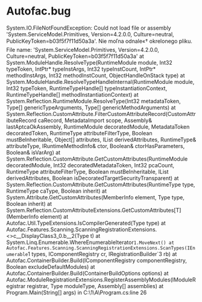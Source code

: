 # Autofac.bug

System.IO.FileNotFoundException: Could not load file or assembly 'System.ServiceModel.Primitives, Version=4.2.0.0, Culture=neutral, PublicKeyToken=b03f5f7f11d50a3a'. Nie moľna odnale«† okrelonego pliku.
File name: 'System.ServiceModel.Primitives, Version=4.2.0.0, Culture=neutral, PublicKeyToken=b03f5f7f11d50a3a'
   at System.ModuleHandle.ResolveType(RuntimeModule module, Int32 typeToken, IntPtr* typeInstArgs, Int32 typeInstCount, IntPtr* methodInstArgs, Int32 methodInstCount, ObjectHandleOnStack type)
   at System.ModuleHandle.ResolveTypeHandleInternal(RuntimeModule module, Int32 typeToken, RuntimeTypeHandle[] typeInstantiationContext, RuntimeTypeHandle[] methodInstantiationContext)
   at System.Reflection.RuntimeModule.ResolveType(Int32 metadataToken, Type[] genericTypeArguments, Type[] genericMethodArguments)
   at System.Reflection.CustomAttribute.FilterCustomAttributeRecord(CustomAttributeRecord caRecord, MetadataImport scope, Assembly& lastAptcaOkAssembly, RuntimeModule decoratedModule, MetadataToken decoratedToken, RuntimeType attributeFilterType, Boolean mustBeInheritable, Object[] attributes, IList derivedAttributes, RuntimeType& attributeType, IRuntimeMethodInfo& ctor, Boolean& ctorHasParameters, Boolean& isVarArg)
   at System.Reflection.CustomAttribute.GetCustomAttributes(RuntimeModule decoratedModule, Int32 decoratedMetadataToken, Int32 pcaCount, RuntimeType attributeFilterType, Boolean mustBeInheritable, IList derivedAttributes, Boolean isDecoratedTargetSecurityTransparent)
   at System.Reflection.CustomAttribute.GetCustomAttributes(RuntimeType type, RuntimeType caType, Boolean inherit)
   at System.Attribute.GetCustomAttributes(MemberInfo element, Type type, Boolean inherit)
   at System.Reflection.CustomAttributeExtensions.GetCustomAttributes[T](MemberInfo element)
   at Autofac.Util.TypeExtensions.IsCompilerGenerated(Type type)
   at Autofac.Features.Scanning.ScanningRegistrationExtensions.<>c__DisplayClass3_0.<ScanTypes>b__2(Type t)
   at System.Linq.Enumerable.WhereEnumerableIterator`1.MoveNext()
   at Autofac.Features.Scanning.ScanningRegistrationExtensions.ScanTypes(IEnumerable`1 types, IComponentRegistry cr, IRegistrationBuilder`3 rb)
   at Autofac.ContainerBuilder.Build(IComponentRegistry componentRegistry, Boolean excludeDefaultModules)
   at Autofac.ContainerBuilder.Build(ContainerBuildOptions options)
   at Autofac.ModuleRegistrationExtensions.RegisterAssemblyModules(IModuleRegistrar registrar, Type moduleType, Assembly[] assemblies)
   at Program.Main(String[] args) in C:\1\A\Program.cs:line 26
